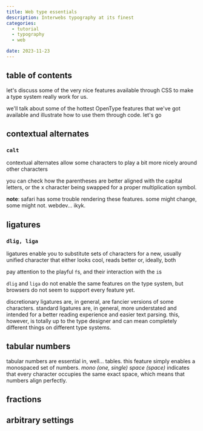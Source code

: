 ```yaml
---
title: Web type essentials
description: Interwebs typography at its finest
categories:
  - tutorial
  - typography
  - web

date: 2023-11-23
---
```


<script>
import Calt from '$lib/components/posts/Calt.svelte'
import Liga from '$lib/components/posts/Liga.svelte'
import Tnum from '$lib/components/posts/Tnum.svelte'
</script>

## table of contents

let's discuss some of the very nice features available through CSS to make a type system really work for us.

we'll talk about some of the hottest OpenType features that we've got available and illustrate how to use them through code. let's go

## contextual alternates

### `calt`

contextual alternates allow some characters to play a bit more nicely around other characters

<Calt />

you can check how the parentheses are better aligned with the capital letters, or the x character being swapped for a proper multiplication symbol.

**note**: safari has some trouble rendering these features. some might change, some might not. webdev... ikyk.

## ligatures

### `dlig, liga`

ligatures enable you to substitute sets of characters for a new, usually unified character that either looks cool, reads better or, ideally, both

<Liga/>

pay attention to the playful `f`s, and their interaction with the `i`s

`dlig` and `liga` do not enable the same features on the type system, but browsers do not seem to support every feature yet.

discretionary ligatures are, in general, are fancier versions of some characters. standard ligatures are, in general, more understated and intended for a better reading experience and easier text parsing. this, however, is totally up to the type designer and can mean completely different things on different type systems.

## tabular numbers

tabular numbers are essential in, well... tables. this feature simply enables a monospaced set of numbers. _mono (one, single) space (space)_ indicates that every character occupies the same exact space, which means that numbers align perfectly.

<Tnum/>

## fractions

## arbitrary settings
